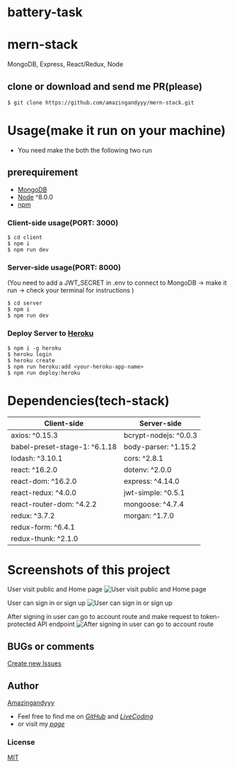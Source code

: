 # battery-task
# mern-stack
MongoDB, Express, React/Redux, Node

## clone or download and send me PR(please)
```terminal
$ git clone https://github.com/amazingandyyy/mern-stack.git
```

# Usage(make it run on your machine)
- You need make the both the following two run

## prerequirement
- [MongoDB](https://gist.github.com/nrollr/9f523ae17ecdbb50311980503409aeb3)
- [Node](https://nodejs.org/en/download/) ^8.0.0
- [npm](https://nodejs.org/en/download/package-manager/)

### Client-side usage(PORT: 3000)
```terminal
$ cd client
$ npm i
$ npm run dev
```

### Server-side usage(PORT: 8000)
(You need to add a JWT_SECRET in .env to connect to MongoDB -> make it run -> check your terminal for instructions
)
```terminal
$ cd server
$ npm i
$ npm run dev
```

### Deploy Server to [Heroku](https://dashboard.heroku.com/)
```terminal
$ npm i -g heroku
$ heroku login
$ heroku create
$ npm run heroku:add <your-heroku-app-name>
$ npm run deploy:heroku
```

# Dependencies(tech-stack)
Client-side | Server-side
--- | ---
axios: ^0.15.3 | bcrypt-nodejs: ^0.0.3
babel-preset-stage-1: ^6.1.18|body-parser: ^1.15.2
lodash: ^3.10.1 | cors: ^2.8.1
react: ^16.2.0 | dotenv: ^2.0.0
react-dom: ^16.2.0 | express: ^4.14.0
react-redux: ^4.0.0 | jwt-simple: ^0.5.1
react-router-dom: ^4.2.2 | mongoose: ^4.7.4
redux: ^3.7.2 | morgan: ^1.7.0
redux-form: ^6.4.1 |
redux-thunk: ^2.1.0 |

# Screenshots of this project

User visit public and Home page
![User visit public and Home page](http://i.imgur.com/ORCGHHY.png)

User can sign in or sign up
![User can sign in or sign up](http://i.imgur.com/rrmbU5I.png)

After signing in user can go to account route and make request to token-protected API endpoint
![After signing in user can go to account route](http://i.imgur.com/FzLB51u.png)

## BUGs or comments
[Create new Issues](https://github.com/amazingandyyy/mern-stack/issues)

## Author
[Amazingandyyy](amazingandyyy.github.io)
- Feel free to find me on _[GitHub](https://github.com/amazingandyyy)_ and _[LiveCoding](https://www.livecoding.tv/amazingandyyy/)_
- or visit my _[page](http://amazingandyyy.github.io/)_

### License
[MIT](https://github.com/amazingandyyy/eventbrite-api/blob/master/LICENSE)

